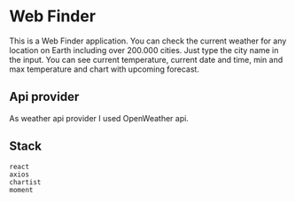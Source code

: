 # Web Finder

This is a Web Finder application. You can check the current weather for any location on Earth including over 200.000 cities. Just type the city name in the input. You can see current temperature, current date and time, min and max temperature and chart with upcoming forecast.

## Api provider

As weather api provider I used OpenWeather api.

## Stack

```
react
axios
chartist
moment
```
